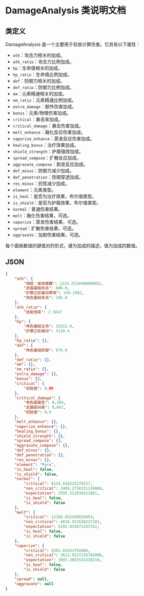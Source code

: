 # DamageAnalysis 类说明文档

## 类定义

DamageAnalysis 是一个主要用于存放计算伤害。它具有以下属性：

- `atk`：攻击力相关的加成。
- `atk_ratio`：攻击力比例加成。
- `hp`：生命值相关的加成。
- `hp_ratio`：生命值比例加成。
- `def`：防御力相关的加成。
- `def_ratio`：防御力比例加成。
- `em`：元素精通相关的加成。
- `em_ratio`：元素精通比例加成。
- `extra_damage`：额外伤害加成。
- `bonus`：元素/物理伤害加成。
- `critical`：暴击率加成。
- `critical_damage`：暴击伤害加成。
- `melt_enhance`：融化反应伤害加成。
- `vaporize_enhance`：蒸发反应伤害加成。
- `healing_bonus`：治疗效果加成。
- `shield_strength`：护盾强效加成。
- `spread_compose`：扩散反应加成。
- `aggravate_compose`：剧变反应加成。
- `def_minus`：防御力减少加成。
- `def_penetration`：防御穿透加成。
- `res_minus`：抗性减少加成。
- `element`：元素类型。
- `is_heal`：是否为治疗效果，布尔值类型。
- `is_shield`：是否为护盾效果，布尔值类型。
- `normal`：普通伤害结果。
- `melt`：融化伤害结果，可选。
- `vaporize`：蒸发伤害结果，可选。
- `spread`：扩散伤害结果，可选。
- `aggravate`：加剧伤害结果，可选。

每个面板数值的键值对的形式，键为加成的描述，值为加成的数值。

## JSON

```json
{
    "atk": {
        "胡桃：彼岸蝶舞": 1224.2534400000002,
        "武器基础攻击": 608.0,
        "护摩之杖被动等效": 149.2992,
        "角色基础攻击": 106.0
    },
    "atk_ratio": {
        "技能倍率": 2.5647
    },
    "hp": {
        "角色基础生命": 15552.0,
        "护摩之杖被动": 3110.4
    },
    "hp_ratio": {},
    "def": {
        "角色基础防御": 876.0
    },
    "def_ratio": {},
    "em": {},
    "em_ratio": {},
    "extra_damage": {},
    "bonus": {},
    "critical": {
        "初始值": 0.05
    },
    "critical_damage": {
        "角色副属性": 0.384,
        "武器副词条": 0.662,
        "初始值": 0.5
    },
    "melt_enhance": {},
    "vaporize_enhance": {},
    "healing_bonus": {},
    "shield_strength": {},
    "spread_compose": {},
    "aggravate_compose": {},
    "def_minus": {},
    "def_penetration": {},
    "res_minus": {},
    "element": "Pyro",
    "is_heal": false,
    "is_shield": false,
    "normal": {
        "critical": 6134.016225279227,
        "non_critical": 2409.2758151136004,
        "expectation": 2595.512835621881,
        "is_heal": false,
        "is_shield": false
    },
    "melt": {
        "critical": 12268.032450558454,
        "non_critical": 4818.551630227201,
        "expectation": 5191.025671243762,
        "is_heal": false,
        "is_shield": false
    },
    "vaporize": {
        "critical": 9201.02433791884,
        "non_critical": 3613.9137226704006,
        "expectation": 3893.2692534328216,
        "is_heal": false,
        "is_shield": false
    },
    "spread": null,
    "aggravate": null
}
```